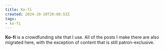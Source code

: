```yaml
---
title: Ko-fi
created: 2024-10-10T20:08:53Z
tags:
- ko-fi
---
```


**Ko-fi** is a crowdfunding site that I use. All of the posts I make there are also migrated here, with the exception of content that is still patron-exclusive.
